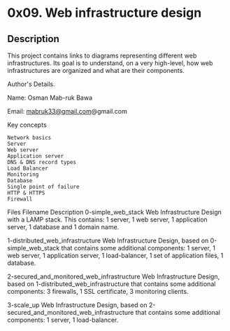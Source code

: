 # 0x09. Web infrastructure design

## Description

This project contains links to diagrams representing different web infrastructures.
Its goal is to understand, on a very high-level, how web infrastructures are organized and what are their components.


Author's Details.

Name: Osman Mab-ruk Bawa

Email: mabruk33@gmail.com@gmail.com

Key concepts

    Network basics
    Server
    Web server
    Application server
    DNS & DNS record types
    Load Balancer
    Monitoring
    Database
    Single point of failure
    HTTP & HTTPS
    Firewall

Files
Filename 	Description
0-simple_web_stack 	Web Infrastructure Design with a LAMP stack. This contains: 1 server, 1 web server, 1 application server, 1 database and 1 domain name.

1-distributed_web_infrastructure 	Web Infrastructure Design, based on 0-simple_web_stack that contains some additional components: 1 server, 1 web server, 1 application server, 1 load-balancer, 1 set of application files, 1 database.

2-secured_and_monitored_web_infrastructure 	Web Infrastructure Design, based on 1-distributed_web_infrastructure that contains some additional components: 3 firewalls, 1 SSL certificate, 3 monitoring clients.

3-scale_up 	Web Infrastructure Design, based on 2-secured_and_monitored_web_infrastructure that contains some additional components: 1 server, 1 load-balancer.
